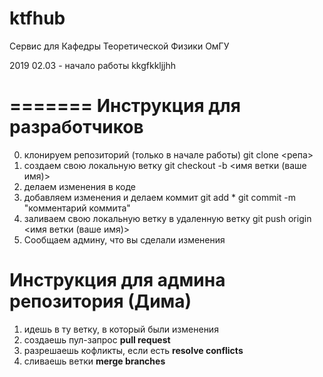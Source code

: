 # ktfhub
Сервис для Кафедры Теоретической Физики ОмГУ

2019 02.03 - начало работы
kkgfkkljjhh


=======
Инструкция для разработчиков 
============================
0) клонируем репозиторий (только в начале работы) git clone <репа>
1) создаем свою локальную ветку git checkout -b <имя ветки (ваше имя)>
2) делаем изменения в коде
3) добавляем изменения и делаем коммит
  git add *
  git commit -m "комментарий коммита"
4) заливаем свою локальную ветку в удаленную ветку
  git push origin <имя ветки (ваше имя)>
5) Сообщаем админу, что вы сделали изменения  

Инструкция для админа репозитория (Дима)
=======================================
1) идешь в ту ветку, в который были изменения
2) создаешь пул-запрос **pull request**
3) разрешаешь кофликты, если есть **resolve conflicts**
4) сливаешь ветки **merge branches**

